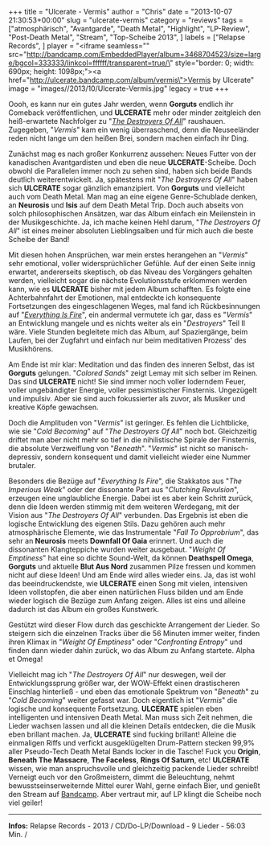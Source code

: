 +++
title = "Ulcerate - Vermis"
author = "Chris"
date = "2013-10-07 21:30:53+00:00"
slug = "ulcerate-vermis"
category = "reviews"
tags = ["atmosphärisch", "Avantgarde", "Death Metal", "Highlight", "LP-Review", "Post-Death Metal", "Stream", "Top-Scheibe 2013", ]
labels = ["Relapse Records", ]
player = "<iframe seamless=\"\" src=\"http://bandcamp.com/EmbeddedPlayer/album=3468704523/size=large/bgcol=333333/linkcol=ffffff/transparent=true/\" style=\"border: 0; width: 690px; height: 1098px;\"><a href=\"http://ulcerate.bandcamp.com/album/vermis\">Vermis by Ulcerate</a></iframe>"
image = "images//2013/10/Ulcerate-Vermis.jpg"
legacy = true
+++


Oooh, es kann nur ein gutes Jahr werden, wenn **Gorguts** endlich ihr Comeback veröffentlichen, und **ULCERATE** mehr oder minder zeitgleich den heiß-erwartete Nachfolger zu "<a href="http://necroslaughter.de/2011/03/ulcerate-the-destroyers-of-all/" title="Ulcerate – The Destroyers Of All">_The Destroyers Of All_</a>" raushauen. Zugegeben, "_Vermis_" kam ein wenig überraschend, denn die Neuseeländer reden nicht lange um den heißen Brei, sondern machen einfach ihr Ding.

Zunächst mag es nach großer Konkurrenz aussehen: Neues Futter von der kanadischen Avantgardisten und eben die neue **ULCERATE**-Scheibe. Doch obwohl die Parallelen immer noch zu sehen sind, haben sich beide Bands deutlich weiterentwickelt. Ja, spätestens mit "_The Destroyers Of All_" haben sich **ULCERATE** sogar gänzlich emanzipiert. Von **Gorguts** und vielleicht auch vom Death Metal. Man mag an eine eigene Genre-Schublade denken, an **Neurosis** und **Isis** auf dem Death Metal Trip. Doch auch abseits von solch philosophischen Ansätzen, war das Album einfach ein Meilenstein in der Musikgeschichte. Ja, ich mache keinen Hehl darum, "_The Destroyers Of All_" ist eines meiner absoluten Lieblingsalben und für mich auch die beste Scheibe der Band!

Mit diesen hohen Ansprüchen, war mein erstes herangehen an "_Vermis_" sehr emotional, voller widersprüchlicher Gefühle. Auf der einen Seite innig erwartet, andererseits skeptisch, ob das Niveau des Vorgängers gehalten werden, vielleicht sogar die nächste Evolutionsstufe erklommen werden kann, wie es **ULCERATE** bisher mit jedem Album schafften. Es folgte eine Achterbahnfahrt der Emotionen, mal entdeckte ich konsequente Fortsetzungen des eingeschlagenen Weges, mal fand ich Rückbesinnungen auf "<a href="http://necroslaughter.de/2009/03/ulcerate-everything-is-fire/" title="Ulcerate – Everything is fire">_Everything Is Fire_</a>", ein andermal vermutete ich gar, dass es "_Vermis_" an Entwicklung mangele und es nichts weiter als ein "_Destroyers_" Teil II wäre. Viele Stunden begleitete mich das Album, auf Spaziergänge, beim Laufen, bei der Zugfahrt und einfach nur beim meditativen Prozess' des Musikhörens.

Am Ende ist mir klar: Meditation und das finden des inneren Selbst, das ist **Gorguts** gelungen. "_Colored Sands_" zeigt Lemay mit sich selber im Reinen. Das sind **ULCERATE** nicht! Sie sind immer noch voller loderndem Feuer, voller ungebändigter Energie, voller pessimistischer Finsternis. Ungezügelt und impulsiv. Aber sie sind auch fokussierter als zuvor, als Musiker und kreative Köpfe gewachsen.

Doch die Amplituden von "_Vermis_" ist geringer. Es fehlen die Lichtblicke, wie sie "_Cold Becoming_" auf "_The Destroyers Of All_" noch bot. Gleichzeitig driftet man aber nicht mehr so tief in die nihilistische Spirale der Finsternis, die absolute Verzweiflung von "_Beneath_". "_Vermis_" ist nicht so manisch-depressiv, sondern konsequent und damit vielleicht wieder eine Nummer brutaler.

Besonders die Bezüge auf "_Everything Is Fire_", die Stakkatos aus "_The Imperious Weak_" oder der dissonante Part aus "_Clutching Revulsion_", erzeugen eine unglaubliche Energie. Dabei ist es aber kein Schritt zurück, denn die Ideen werden stimmig mit dem weiteren Werdegang, mit der Vision aus "_The Destroyers Of All_" verbunden. Das Ergebnis ist eben die logische Entwicklung des eigenen Stils.
Dazu gehören auch mehr atmosphärische Elemente, wie das Instrumentale "_Fall To Opprobrium_", das sehr an **Neurosis** meets **Downfall Of Gaia** erinnert. Und auch die dissonanten Klangteppiche wurden weiter ausgebaut. "_Weight Of Emptiness_" hat eine so dichte Sound-Welt, da können **Deathspell Omega**, **Gorguts** und aktuelle **Blut Aus Nord** zusammen Pilze fressen und kommen nicht auf diese Ideen! Und am Ende wird alles wieder eins. Ja, das ist wohl das beeindruckendste, wie **ULCERATE** einen Song mit vielen, intensiven Ideen vollstopfen, die aber einen natürlichen Fluss bilden und am Ende wieder logisch die Bezüge zum Anfang zeigen. Alles ist eins und alleine dadurch ist das Album ein großes Kunstwerk.

Gestützt wird dieser Flow durch das geschickte Arrangement der Lieder. So steigern sich die einzelnen Tracks über die 56 Minuten immer weiter, finden ihren Klimax in "_Weight Of Emptiness_" oder "_Confronting Entropy_" und finden dann wieder dahin zurück, wo das Album zu Anfang startete. Alpha et Omega!

Vielleicht mag ich "_The Destroyers Of All_" nur deswegen, weil der Entwicklungssprung größer war, der WOW-Effekt einen drastischeren Einschlag hinterließ - und eben das emotionale Spektrum von "_Beneath_" zu "_Cold Becoming_" weiter gefasst war. Doch eigentlich ist "_Vermis_" die logische und konsequente Fortsetzung. **ULCERATE** spielen eben intelligenten und intensiven Death Metal. Man muss sich Zeit nehmen, die Lieder wachsen lassen und all die kleinen Details entdecken, die die Musik eben brillant machen. Ja, **ULCERATE** sind fucking brillant! Alleine die einmaligen Riffs und verfickt ausgeklügelten Drum-Pattern stecken 99,9% aller Pseudo-Tech Death Metal Bands locker in die Tasche! Fuck you **Origin**, **Beneath The Massacre**, **The Faceless**, **Rings Of Saturn**, etc! **ULCERATE** wissen, wie man anspruchsvolle und gleichzeitig packende Lieder schreibt! Verneigt euch vor den Großmeistern, dimmt die Beleuchtung, nehmt bewusstseinserweiternde Mittel eurer Wahl, gerne einfach Bier, und genießt den Stream auf <a href="http://ulcerate.bandcamp.com/album/vermis">Bandcamp</a>. Aber vertraut mir, auf LP klingt die Scheibe noch viel geiler!





---
**Infos:**
Relapse Records - 2013 / 
CD/Do-LP/Download - 9 Lieder - 56:03 Min. / 

